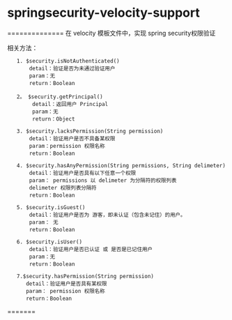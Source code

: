 # springsecurity-velocity-support
==============
在 velocity 模板文件中，实现 spring security权限验证 

相关方法：

  
       1. $security.isNotAuthenticated()
	       detail：验证是否为未通过验证用户
	       param：无
	       return：Boolean
	       
       2。 $security.getPrincipal()
       	    detail：返回用户 Principal
       	    param：无
       	    return：Object
       	       
       3. $security.lacksPermission(String permission)
	       detail：验证用户是否不具备某权限
	       param：permission 权限名称
	       return：Boolean  
     
       4. $security.hasAnyPermission(String permissions, String delimeter)
 	       detail：验证用户是否具有以下任意一个权限
 	       param： permissions 以 delimeter 为分隔符的权限列表
           delimeter 权限列表分隔符
	       return：Boolean  

       5. $security.isGuest()
 	       detail：验证用户是否为 游客，即未认证（包含未记住）的用户。
	       param： 无
	       return：Boolean  

       6. $security.isUser()
	       detail：验证用户是否已认证 或 是否是已记住用户
	       param：无
	       return：Boolean  
   
       7.$security.hasPermission(String permission)
          detail：验证用户是否具有某权限
	      param： permission 权限名称
	      return：Boolean

=======
